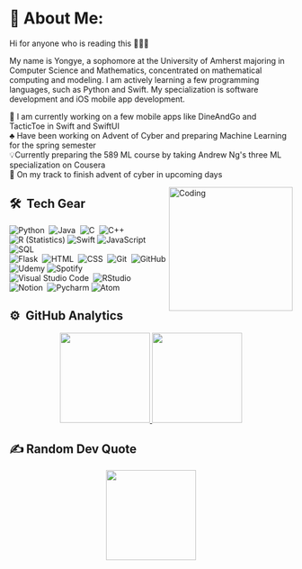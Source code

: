 # 💫 About Me:
Hi for anyone who is reading this 🧑🏻‍💻

My name is Yongye, a sophomore at the University of Amherst majoring in Computer
Science and Mathematics, concentrated on mathematical computing and modeling. I am actively learning a few 
programming languages, such as Python and Swift. My specialization is software development and iOS mobile app development.

📖 I am currently working on a few mobile apps like DineAndGo and TacticToe in Swift and SwiftUI<br>
♣ Have been working on Advent of Cyber and preparing Machine Learning for the spring semester<br>
💡Currently preparing the 589 ML course by taking Andrew Ng's three ML specialization on Cousera<br> 
🫶 On my track to finish advent of cyber in upcoming days

   
<img alt="Coding" width = 220px  src="https://camo.githubusercontent.com/c1dcb74cc1c1835b1d716f5051499a2814c683c806b15f04b0eba492863703e9/68747470733a2f2f63646e2e6472696262626c652e636f6d2f75736572732f3733303730332f73637265656e73686f74732f363538313234332f6176656e746f2e676966" align="right" />

## 🛠 &nbsp;Tech Gear
![Python](https://img.shields.io/badge/-Python-05122A?style=flat&logo=python)&nbsp;
![Java](https://img.shields.io/badge/Java-05122A?style=flat&logo=java&logoColor=white)&nbsp;
![C](https://img.shields.io/badge/-C-05122A?style=flat&logo=C&logoColor=A8B9CC)&nbsp;
![C++](https://img.shields.io/badge/-C++-05122A?style=flat&logo=C%2B%2B&logoColor=00599C)&nbsp;
![R (Statistics)](https://img.shields.io/badge/-R-05122A?style=flat&logo=R&logoColor=276DC3)
![Swift](https://img.shields.io/badge/Swift-05122A?style=flat&logo=swift&logoColor=orange)
![JavaScript](https://img.shields.io/badge/-JavaScript-05122A?style=flat&logo=javascript)&nbsp;
![SQL](https://img.shields.io/badge/SQL-05122A?style=flat&logo=postgresql&logoColor=white)\
![Flask](https://img.shields.io/badge/-Flask-05122A?style=flat&logo=flask)&nbsp;
![HTML](https://img.shields.io/badge/-HTML-05122A?style=flat&logo=HTML5)&nbsp;
![CSS](https://img.shields.io/badge/-CSS-05122A?style=flat&logo=CSS3&logoColor=1572B6)&nbsp;
![Git](https://img.shields.io/badge/-Git-05122A?style=flat&logo=git)&nbsp;
![GitHub](https://img.shields.io/badge/-GitHub-05122A?style=flat&logo=github)
![Udemy](https://img.shields.io/badge/Udemy-05122A?style=flat=Udemy&logoColor=white)
![Spotify](https://img.shields.io/badge/Spotify-05122A?&style=flat&logo=spotify&logoColor=green)\
![Visual Studio Code](https://img.shields.io/badge/-Visual%20Studio%20Code-05122A?style=flat&logo=visual-studio-code&logoColor=007ACC)&nbsp;
![RStudio](https://img.shields.io/badge/-RStudio-05122A?style=flat&logo=rstudio)&nbsp;
![Notion](https://img.shields.io/badge/-Notion-05122A?style=flat&logo=notion)&nbsp;
![Pycharm](https://img.shields.io/badge/IntelliJ_IDEA-05122A?style=flat&logo=intellij-idea&logoColor=white)
![Atom](https://img.shields.io/badge/Atom-05122A?style=flat&logo=Atom&logoColor=white)


## ⚙️ &nbsp;GitHub Analytics

<p align="center">
<a href="https://github.com/algebra2boy">
  <img height="160em" src="https://github-readme-stats-eight-theta.vercel.app/api?username=algebra2boy&show_icons=true&theme=nightowl&include_all_commits=true&count_private=true"/>
  <img height="160em" src="https://github-readme-stats-eight-theta.vercel.app/api/top-langs/?username=algebra2boy&layout=compact&langs_count=8&theme=algolia"/>
</a>
</p>

## ✍️ Random Dev Quote
<p align="center">
<img height="160em" src="https://quotes-github-readme.vercel.app/api?type=horizontal&theme=gruvbox"/>

